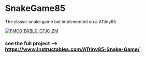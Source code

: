 # SnakeGame85

The classic snake game but implemented on a ATtiny85

<a href="https://ibb.co/TmDyv4B"><img src="https://i.ibb.co/cDKqg6c/FMC0-BXBL0-CFJ0-ZM.png" alt="FMC0-BXBL0-CFJ0-ZM" border="0" /></a>

### see the full project --> https://www.instructables.com/ATtiny85-Snake-Game/
